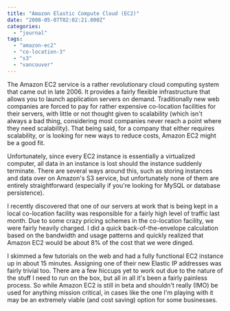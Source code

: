 ```yaml
---
title: "Amazon Elastic Compute Cloud (EC2)"
date: "2008-05-07T02:02:21.000Z"
categories: 
  - "journal"
tags: 
  - "amazon-ec2"
  - "co-location-3"
  - "s3"
  - "vancouver"
---
```


The Amazon EC2 service is a rather revolutionary cloud computing system that came out in late 2006. It provides a fairly flexible infrastructure that allows you to launch application servers on demand. Traditionally new web companies are forced to pay for rather expensive co-location facilities for their servers, with little or not thought given to scalability (which isn't always a bad thing, considering most companies never reach a point where they need scalability). That being said, for a company that either requires scalability, or is looking for new ways to reduce costs, Amazon EC2 might be a good fit.

Unfortunately, since every EC2 instance is essentially a virtualized computer, all data in an instance is lost should the instance suddenly terminate. There are several ways around this, such as storing instances and data over on Amazon's S3 service, but unfortunately none of them are entirely straightforward (especially if you're looking for MySQL or database persistence).

I recently discovered that one of our servers at work that is being kept in a local co-location facility was responsible for a fairly high level of traffic last month. Due to some crazy pricing schemes in the co-location facility, we were fairly heavily charged. I did a quick back-of-the-envelope calculation based on the bandwidth and usage patterns and quickly realized that Amazon EC2 would be about 8% of the cost that we were dinged.

I skimmed a few tutorials on the web and had a fully functional EC2 instance up in about 15 minutes. Assigning one of their new Elastic IP addresses was fairly trivial too. There are a few hiccups yet to work out due to the nature of the stuff I need to run on the box, but all in all it's been a fairly painless process. So while Amazon EC2 is still in beta and shouldn't really (IMO) be used for anything mission critical, in cases like the one I'm playing with it may be an extremely viable (and cost saving) option for some businesses.

